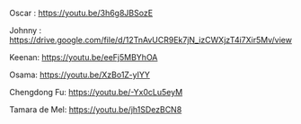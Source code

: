 Oscar : https://youtu.be/3h6g8JBSozE

Johnny : https://drive.google.com/file/d/12TnAvUCR9Ek7jN_izCWXjzT4i7Xir5Mv/view

Keenan: https://youtu.be/eeFj5MBYhOA

Osama: https://youtu.be/XzBo1Z-yIYY

Chengdong Fu: https://youtu.be/-Yx0cLu5eyM

Tamara de Mel: https://youtu.be/jh1SDezBCN8